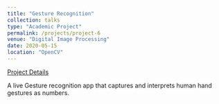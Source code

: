 ```yaml
---
title: "Gesture Recognition"
collection: talks
type: "Academic Project"
permalink: /projects/project-6
venue: "Digital Image Processing"
date: 2020-05-15
location: "OpenCV"
---
```

[Project Details](https://github.com/abhishekbvs/Gesture-Detection)

A live Gesture recognition app that captures and interprets human hand gestures as numbers.


